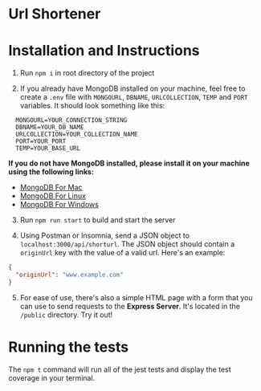 # Url Shortener

# Installation and Instructions

1. Run `npm i` in root directory of the project

2. If you already have MongoDB installed on your machine, feel free to create a `.env` file with `MONGOURL`, `DBNAME`, `URLCOLLECTION`, `TEMP` and `PORT` variables. It should look something like this:

```
  MONGOURL=YOUR_CONNECTION_STRING
  DBNAME=YOUR_DB_NAME
  URLCOLLECTION=YOUR_COLLECTION_NAME
  PORT=YOUR_PORT
  TEMP=YOUR_BASE_URL
```

**If you do not have MongoDB installed, please install it on your machine using the following links:**
- [MongoDB For Mac](https://www.mongodb.com/docs/manual/tutorial/install-mongodb-on-os-x/)
- [MongoDB For Linux](https://www.mongodb.com/docs/manual/administration/install-on-linux/)
- [MongoDB For Windows](https://www.mongodb.com/docs/manual/tutorial/install-mongodb-on-windows/) 
   
3. Run `npm run start` to build and start the server

4. Using Postman or Insomnia, send a JSON object to `localhost:3000/api/shorturl`. The JSON object should contain a `originUrl` key with the value of a valid url. Here's an example:

```JSON
{
  "originUrl": "www.example.com"
}
```

5. For ease of use, there's also a simple HTML page with a form that you can use to send requests to the **Express Server**. It's located in the `/public` directory. Try it out!

# Running the tests

The `npm t` command will run all of the jest tests and display the test coverage in your terminal.

